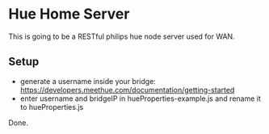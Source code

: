 # Hue Home Server

This is going to be a RESTful philips hue node server used for WAN.

## Setup

* generate a username inside your bridge: https://developers.meethue.com/documentation/getting-started
* enter username and bridgeIP in hueProperties-example.js and rename it to hueProperties.js

Done.
